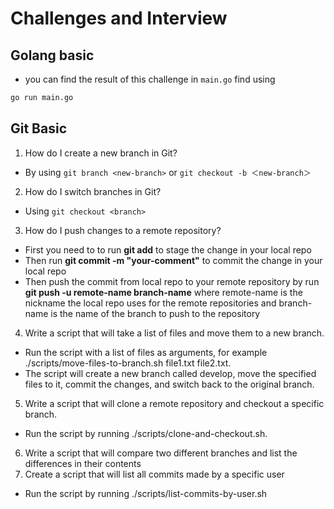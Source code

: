 # Challenges and Interview

## Golang basic
- you can find the result of this challenge in `main.go` find using
```sh
go run main.go
```

## Git Basic

1. How do I create a new branch in Git?
- By using `git branch <new-branch>` or `git checkout -b ＜new-branch＞`
2. How do I switch branches in Git?
- Using `git checkout <branch>`
3. How do I push changes to a remote repository?
- First you need to to run <b>git add</b> to stage the change in your local repo
- Then run <b>git commit -m "your-comment"</b> to commit the change in your local repo
- Then push the commit from local repo to your remote repository by run <b>git push -u remote-name branch-name</b> where remote-name is the nickname the local repo uses for the remote repositories and branch-name is the name of the branch to push to the repository
4. Write a script that will take a list of files and move them to a new branch.
- Run the script with a list of files as arguments, for example ./scripts/move-files-to-branch.sh file1.txt file2.txt.
- The script will create a new branch called develop, move the specified files to it, commit the changes, and switch back to the original branch.
5. Write a script that will clone a remote repository and checkout a specific branch.
- Run the script by running ./scripts/clone-and-checkout.sh.
6. Write a script that will compare two different branches and list the differences in their contents
7. Create a script that will list all commits made by a specific user
- Run the script by running ./scripts/list-commits-by-user.sh